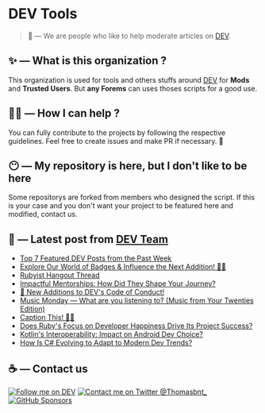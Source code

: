 # DEV Tools

> 🔧 — We are people who like to help moderate articles on [DEV](https://dev.to).

## ✨ — What is this organization ?

This organization is used for tools and others stuffs around [DEV](https://dev.to) for **Mods** and **Trusted Users**. But __any Forems__ can uses thoses scripts for a good use.


## 💪🏼 — How I can help ?

You can fully contribute to the projects by following the respective guidelines. Feel free to create issues and make PR if necessary. 🎉

## 😶 — My repository is here, but I don't like to be here

Some repositorys are forked from members who designed the script. If this is your case and you don't want your project to be featured here and modified, contact us.

## 📝 — Latest post from [DEV Team](https://dev.to/devteam)

<!-- BLOG-POST-LIST:START -->
- [Top 7 Featured DEV Posts from the Past Week](https://dev.to/devteam/top-7-featured-dev-posts-from-the-past-week-5b4g)
- [Explore Our World of Badges &amp; Influence the Next Addition! 🏅🌟](https://dev.to/devteam/explore-our-world-of-badges-influence-the-next-addition-1fnf)
- [Rubyist Hangout Thread](https://dev.to/devteam/rubyist-hangout-thread-859)
- [Impactful Mentorships: How Did They Shape Your Journey?](https://dev.to/devteam/impactful-mentorships-how-did-they-shape-your-journey-n9p)
- [📢 New Additions to DEV&#39;s Code of Conduct!](https://dev.to/devteam/new-additions-to-devs-code-of-conduct-3d58)
- [Music Monday — What are you listening to? &lpar;Music from Your Twenties Edition&rpar;](https://dev.to/devteam/music-monday-what-are-you-listening-to-music-from-your-twenties-edition-2pe1)
- [Caption This! 🤔💭](https://dev.to/devteam/caption-this-3baj)
- [Does Ruby&#39;s Focus on Developer Happiness Drive Its Project Success?](https://dev.to/devteam/does-rubys-focus-on-developer-happiness-drive-its-project-success-d6j)
- [Kotlin&#39;s Interoperability: Impact on Android Dev Choice?](https://dev.to/devteam/kotlins-interoperability-impact-on-android-dev-choice-3pim)
- [How Is C# Evolving to Adapt to Modern Dev Trends?](https://dev.to/devteam/how-is-c-evolving-to-adapt-to-modern-dev-trends-3ljd)
<!-- BLOG-POST-LIST:END -->


## ☕ — Contact us

[![Follow me on DEV](https://img.shields.io/badge/dev.to-%2308090A.svg?&style=for-the-badge&logo=dev.to&logoColor=white&alt=devto)](https://dev.to/thomasbnt)
[![Contact me on Twitter @Thomasbnt_](https://img.shields.io/badge/Contact%20me%20on%20Twitter-%231DA1F2.svg?&style=for-the-badge&logo=twitter&logoColor=white&alt=twitter)](https://twitter.com/messages/1142357270-1142357270?text=Hello,%20I%20contact%20you%20from%20devtotools%20&recipient_id=1142357270) [![GitHub Sponsors](https://img.shields.io/badge/Sponsor%20me-%23EA54AE.svg?&style=for-the-badge&logo=github-sponsors&logoColor=white)](https://github.com/sponsors/thomasbnt)


